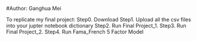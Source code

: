#Author: Ganghua Mei

To replicate my final project:
Step0. Download 
Step1. Upload all the csv files into your jupter notebook dictionary
Step2. Run Final Project_1.
Step3. Run Final Project_2.
Step4. Run Fama_French 5 Factor Model
